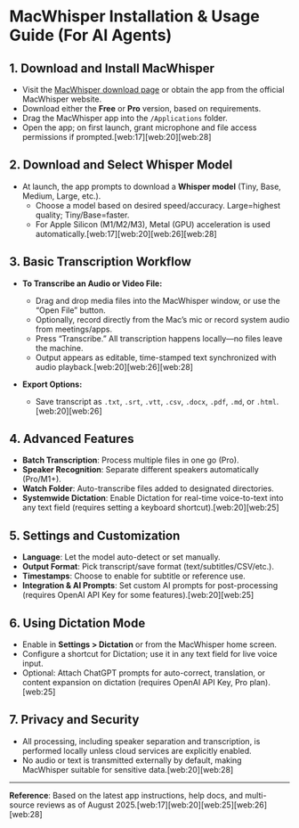 # MacWhisper Installation & Usage Guide (For AI Agents)

## 1. Download and Install MacWhisper

- Visit the [MacWhisper download page](https://goodsnooze.gumroad.com/l/macwhisper) or obtain the app from the official MacWhisper website.
- Download either the **Free** or **Pro** version, based on requirements.
- Drag the MacWhisper app into the `/Applications` folder.
- Open the app; on first launch, grant microphone and file access permissions if prompted.[web:17][web:20][web:28]

## 2. Download and Select Whisper Model

- At launch, the app prompts to download a **Whisper model** (Tiny, Base, Medium, Large, etc.).
  - Choose a model based on desired speed/accuracy. Large=highest quality; Tiny/Base=faster.
  - For Apple Silicon (M1/M2/M3), Metal (GPU) acceleration is used automatically.[web:17][web:20][web:26][web:28]

## 3. Basic Transcription Workflow

- **To Transcribe an Audio or Video File:**
  - Drag and drop media files into the MacWhisper window, or use the “Open File” button.
  - Optionally, record directly from the Mac’s mic or record system audio from meetings/apps.
  - Press “Transcribe.” All transcription happens locally—no files leave the machine.
  - Output appears as editable, time-stamped text synchronized with audio playback.[web:20][web:26][web:28]

- **Export Options:**  
  - Save transcript as `.txt`, `.srt`, `.vtt`, `.csv`, `.docx`, `.pdf`, `.md`, or `.html`.[web:20][web:26]

## 4. Advanced Features

- **Batch Transcription**: Process multiple files in one go (Pro).
- **Speaker Recognition**: Separate different speakers automatically (Pro/M1+).
- **Watch Folder**: Auto-transcribe files added to designated directories.
- **Systemwide Dictation**: Enable Dictation for real-time voice-to-text into any text field (requires setting a keyboard shortcut).[web:20][web:25]

## 5. Settings and Customization

- **Language**: Let the model auto-detect or set manually.
- **Output Format**: Pick transcript/save format (text/subtitles/CSV/etc.).
- **Timestamps**: Choose to enable for subtitle or reference use.
- **Integration & AI Prompts**: Set custom AI prompts for post-processing (requires OpenAI API Key for some features).[web:20][web:25]

## 6. Using Dictation Mode

- Enable in **Settings > Dictation** or from the MacWhisper home screen.
- Configure a shortcut for Dictation; use it in any text field for live voice input.
- Optional: Attach ChatGPT prompts for auto-correct, translation, or content expansion on dictation (requires OpenAI API Key, Pro plan).[web:25]

## 7. Privacy and Security

- All processing, including speaker separation and transcription, is performed locally unless cloud services are explicitly enabled.
- No audio or text is transmitted externally by default, making MacWhisper suitable for sensitive data.[web:20][web:28]

---

**Reference**: Based on the latest app instructions, help docs, and multi-source reviews as of August 2025.[web:17][web:20][web:25][web:26][web:28]

